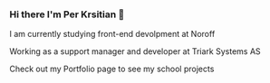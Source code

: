 ### Hi there I'm Per Krsitian 👋

I am currently studying front-end devolpment at Noroff

Working as a support manager and developer at Triark Systems AS


Check out my Portfolio page to see my school projects


<!--
**pkkronborg/pkkronborg** is a ✨ _special_ ✨ repository because its `README.md` (this file) appears on your GitHub profile.

Here are some ideas to get you started:

- 🔭 I’m currently working on ...
- 🌱 I’m currently learning ...
- 👯 I’m looking to collaborate on ...
- 🤔 I’m looking for help with ...
- 💬 Ask me about ...
- 📫 How to reach me: ...
- 😄 Pronouns: ...
- ⚡ Fun fact: ...
-->
